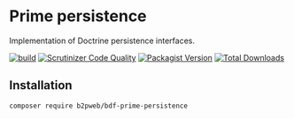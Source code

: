 # Prime persistence

Implementation of Doctrine persistence interfaces.

[![build](https://github.com/b2pweb/bdf-prime-persistence/actions/workflows/php.yml/badge.svg)](https://github.com/b2pweb/bdf-prime-persistence/actions/workflows/php.yml)
[![Scrutinizer Code Quality](https://scrutinizer-ci.com/g/b2pweb/bdf-prime-persistence/badges/quality-score.png?b=master)](https://scrutinizer-ci.com/g/b2pweb/bdf-prime-persistence/?branch=master)
[![Packagist Version](https://img.shields.io/packagist/v/b2pweb/bdf-prime-persistence.svg)](https://packagist.org/packages/b2pweb/bdf-prime-persistence)
[![Total Downloads](https://img.shields.io/packagist/dt/b2pweb/bdf-prime-persistence.svg)](https://packagist.org/packages/b2pweb/bdf-prime-persistence)

## Installation

```bash
composer require b2pweb/bdf-prime-persistence
```
